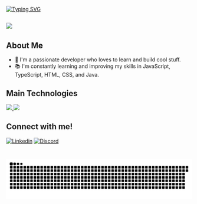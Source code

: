 [![Typing SVG](https://readme-typing-svg.herokuapp.com/?color=5271FF&size=35&center=true&vCenter=true&width=1000&lines=Nice+to+meet+you,+my+name+is+Douglas;Welcome+to+my+GitHub+Profile!:%29)](https://git.io/typing-svg)
##
![](https://github.com/bush1D3v/bush1D3v/assets/133554156/18851c7f-7783-491a-be37-407c2cb537d4)
## About Me
- 🌱 I'm a passionate developer who loves to learn and build cool stuff.
- 📚 I'm constantly learning and improving my skills in JavaScript, TypeScript, HTML, CSS, and Java.


## Main Technologies
<p align="start">
  <a href="https://skillicons.dev">
    <img src="https://skillicons.dev/icons?i=js,typescript,nodejs,java,spring,aws,azure,docker,git"/>
    <img src="https://skillicons.dev/icons?i=linux&theme=light" />
  </a>
</p>


## Connect with me!
[![Linkedin](https://skillicons.dev/icons?i=linkedin)](https://www.linkedin.com/in/douglasbuscampos/)
[![Discord](https://skillicons.dev/icons?i=discord)](https://www.discord.com/channels/douglascamposcr/)

### 

<br clear="both"> <img src="https://raw.githubusercontent.com/Douglascrc/Douglascrc/output/snake.svg" alt="Snake animation" />

###
